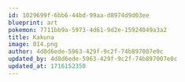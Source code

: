 ```yaml
---
id: 1029699f-6bb6-44bd-99aa-d8974d9d03ee
blueprint: art
pokemon: 7711bb9a-5973-4d61-9d2e-15924049a3a2
title: Kakuna
image: 014.png
author: 4d8d6ede-5963-429f-9c2f-74b897007e0c
updated_by: 4d8d6ede-5963-429f-9c2f-74b897007e0c
updated_at: 1716152350
---
```

